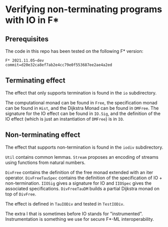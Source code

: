 Verifying non-terminating programs with IO in F*
================================================

## Prerequisites

The code in this repo has been tested on the following F* version:
```
F* 2021.11.05~dev
commit=d20e32ca8ef7ab2e4cc79e0f553687ee2ae4a2ed
```

## Terminating effect

The effect that only supports termination is found in the `io` subdirectory.

The computational monad can be found in `Free`, the specification monad can 
be found in `Hist`, and the Dijkstra Monad can be found in `DMFree`.
The signature for the IO effect can be found in `IO.Sig`, and the definition
of the IO effect (which is just an instantiation of `DMFree`) is in `IO`.


## Non-terminating effect

The effect that supports non-termination is found in the `iodiv` subdirectory.

`Util` contains common lemmas. `Stream` proposes an encoding of streams using
functions from natural numbers.

`DivFree` contains the definition of the free monad extended with an iter
operator.
`DivFreeTauSpec` contains the definition of the specification of IO +
non-termination.
`IIOSig` gives a signature for IO and `IIOSpec` gives the associated
specifications.
`DivFreeTauDM` builds a partial Dijkstra monad on top of `DivFree`.

The effect is defined in `TauIODiv` and tested in `TestIODiv`.

The extra I that is sometimes before IO stands for "instrumented".
Instrumentation is something we use for secure F*-ML interoperability.
